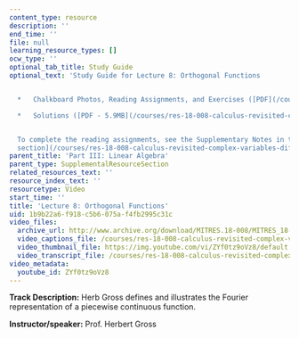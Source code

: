 ```yaml
---
content_type: resource
description: ''
end_time: ''
file: null
learning_resource_types: []
ocw_type: ''
optional_tab_title: Study Guide
optional_text: 'Study Guide for Lecture 8: Orthogonal Functions


  *   Chalkboard Photos, Reading Assignments, and Exercises ([PDF](/courses/res-18-008-calculus-revisited-complex-variables-differential-equations-and-linear-algebra-fall-2011/resources/mitres_18_008_partiii_lec08))

  *   Solutions ([PDF - 5.9MB](/courses/res-18-008-calculus-revisited-complex-variables-differential-equations-and-linear-algebra-fall-2011/resources/mitres_18_008_partiii_sol08))


  To complete the reading assignments, see the Supplementary Notes in the [Study Materials
  section](/courses/res-18-008-calculus-revisited-complex-variables-differential-equations-and-linear-algebra-fall-2011/pages/study-materials).'
parent_title: 'Part III: Linear Algebra'
parent_type: SupplementalResourceSection
related_resources_text: ''
resource_index_text: ''
resourcetype: Video
start_time: ''
title: 'Lecture 8: Orthogonal Functions'
uid: 1b9b22a6-f918-c5b6-075a-f4fb2995c31c
video_files:
  archive_url: http://www.archive.org/download/MITRES.18-008/MITRES_18-008_Part3_lec8_300k.mp4
  video_captions_file: /courses/res-18-008-calculus-revisited-complex-variables-differential-equations-and-linear-algebra-fall-2011/bf33f88f0d5850afbd07ad783eb57ed0_ZYf0tz9oVz8.vtt
  video_thumbnail_file: https://img.youtube.com/vi/ZYf0tz9oVz8/default.jpg
  video_transcript_file: /courses/res-18-008-calculus-revisited-complex-variables-differential-equations-and-linear-algebra-fall-2011/ce644220afe5090bea10c929aeea6817_ZYf0tz9oVz8.pdf
video_metadata:
  youtube_id: ZYf0tz9oVz8
---
```


**Track Description:** Herb Gross defines and illustrates the Fourier representation of a piecewise continuous function.

**Instructor/speaker:** Prof. Herbert Gross


